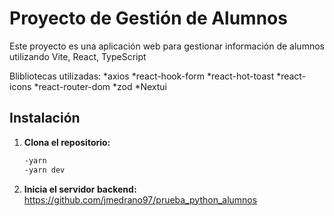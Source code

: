 # Proyecto de Gestión de Alumnos

Este proyecto es una aplicación web para gestionar información de alumnos utilizando Vite, React, TypeScript

Blibliotecas utilizadas:
 *axios
 *react-hook-form
 *react-hot-toast
 *react-icons
 *react-router-dom
 *zod
 *Nextui

## Instalación

1. **Clona el repositorio:**
   
   ```bash
   -yarn
   -yarn dev
2. **Inicia el servidor backend:**
https://github.com/jmedrano97/prueba_python_alumnos

